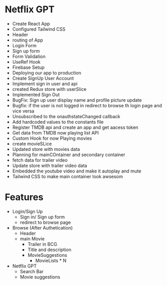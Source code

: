# Netflix GPT

- Create React App
- Configured Tailwind CSS
- Header
- routing of App
- Login Form
- Sign up form
- Form Validation
- UseRef Hook
- Firebase Setup
- Deploying our app to production
- Create SignUp User Account
- Implement sign in user and api
- created Redux store with userSlice
- Implemented Sign Out
- BugFix: Sign up user display name and profile picture update
- Bugfix: if the user is not logged in redirect to browse th login page and vice versa
- Unsubscribed to the onauthstateChanged callback
- Add hardcoded values to the constants file
- Register TMDB api and create an app and get aacess token
- Get data from TMDB now playing list API
- Custom Hook for now Playing movies 
- create movieSLice
- Updated store with movies data
- Planning for mainCOntainer and secondary container
- fetch data for trailer video
- Update store with trailer video data
- Embedded the youtube video and make it autoplay and mute
- Tailwind CSS to make main container look awsesom


# Features
- Login/Sign Up
    - Sign in/ Sign up form
    - redirect to browse page
- Browse (After Authetication)
    - Header
    - main Movie
        - Trailer in BCG
        - Title and description
        - MovieSuggestions
            - MovieLists * N
- Netflix GPT
    - Search Bar
    - Movie suggestions